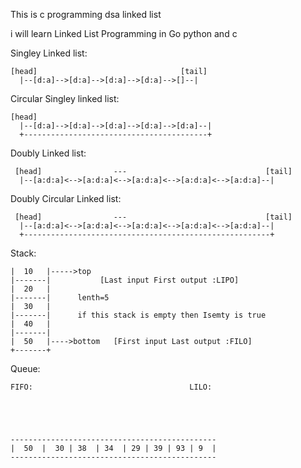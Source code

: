 This is c programming dsa linked list

i will learn Linked List Programming in Go python  and c



Singley Linked list:








    [head]                                [tail]
      |--[d:a]-->[d:a]-->[d:a]-->[d:a]-->[]--|










Circular Singley  linked list:








    [head]                   
      |--[d:a]-->[d:a]-->[d:a]-->[d:a]-->[d:a]--|
      +-----------------------------------------+  






Doubly Linked list:








     [head]                ---                               [tail]
      |--[a:d:a]<-->[a:d:a]<-->[a:d:a]<-->[a:d:a]<-->[a:d:a]--|







Doubly Circular Linked list:






     [head]                ---                               [tail]
      |--[a:d:a]<-->[a:d:a]<-->[a:d:a]<-->[a:d:a]<-->[a:d:a]--|
      +-------------------------------------------------------+ 







Stack:









    |  10   |----->top
    |-------|           [Last input First output :LIPO]
    |  20   |       
    |-------|      lenth=5
    |  30   |
    |-------|      if this stack is empty then Isemty is true
    |  40   |
    |-------|
    |  50   |---->bottom   [First input Last output :FILO]
    +-------+


Queue:





    FIFO:                                   LILO:





    ----------------------------------------------
    |  50  |  30 | 38  | 34  | 29 | 39 | 93 | 9  |
    ----------------------------------------------
